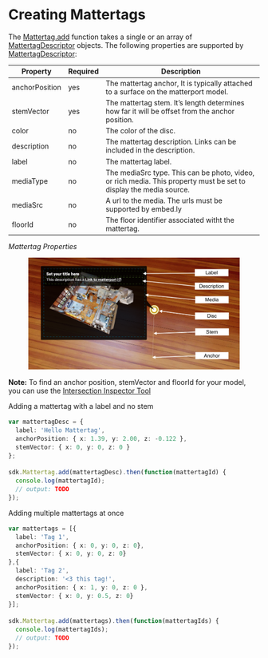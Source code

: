 # Creating Mattertags

The [Mattertag.add](https://matterport.github.io/showcase-sdk/docs/reference/current/modules/mattertag#add) function takes a single or an array of [MattertagDescriptor](https://matterport.github.io/showcase-sdk/docs/reference/current/interfaces/mattertag.mattertagdescriptor) objects. The following properties are supported by [MattertagDescriptor](https://matterport.github.io/showcase-sdk/docs/reference/current/interfaces/mattertag.mattertagdescriptor):

| Property       | Required | Description                                                                                                        |
| -------------- | -------- | ------------------------------------------------------------------------------------------------------------------ |
| anchorPosition | yes      | The mattertag anchor, It is typically attached to a surface on the matterport model.                               |
| stemVector     | yes      | The mattertag stem. It’s length determines how far it will be offset from the anchor position.                     |
| color          | no       | The color of the disc.                                                                                             |
| description    | no       | The mattertag description. Links can be included in the description.                                               |
| label          | no       | The mattertag label.                                                                                               |
| mediaType      | no       | The mediaSrc type. This can be photo, video, or rich media. This property must be set to display the media source. |
| mediaSrc       | no       | A url to the media. The urls must be supported by embed.ly                                                         |
| floorId        | no       | The floor identifier associated witht the mattertag.                                                               |

&#x20;_Mattertag Properties_

<figure><img src="../../.gitbook/assets/mattertag-properties.png" alt=""><figcaption></figcaption></figure>

**Note:** To find an anchor position, stemVector and floorId for your model, you can use the [Intersection Inspector Tool](https://matterport.github.io/showcase-sdk/sdk\_intersection\_inspector)

Adding a mattertag with a label and no stem

```typescript
var mattertagDesc = {
  label: 'Hello Mattertag',
  anchorPosition: { x: 1.39, y: 2.00, z: -0.122 },
  stemVector: { x: 0, y: 0, z: 0 }
};

sdk.Mattertag.add(mattertagDesc).then(function(mattertagId) {
  console.log(mattertagId);
  // output: TODO
});
```

Adding multiple mattertags at once

```typescript
var mattertags = [{
  label: 'Tag 1',
  anchorPosition: { x: 0, y: 0, z: 0},
  stemVector: { x: 0, y: 0, z: 0}
},{
  label: 'Tag 2',
  description: '<3 this tag!',
  anchorPosition: { x: 1, y: 0, z: 0 },
  stemVector: { x: 0, y: 0.5, z: 0}
}];

sdk.Mattertag.add(mattertags).then(function(mattertagIds) {
  console.log(mattertagIds);
  // output: TODO
});
```
